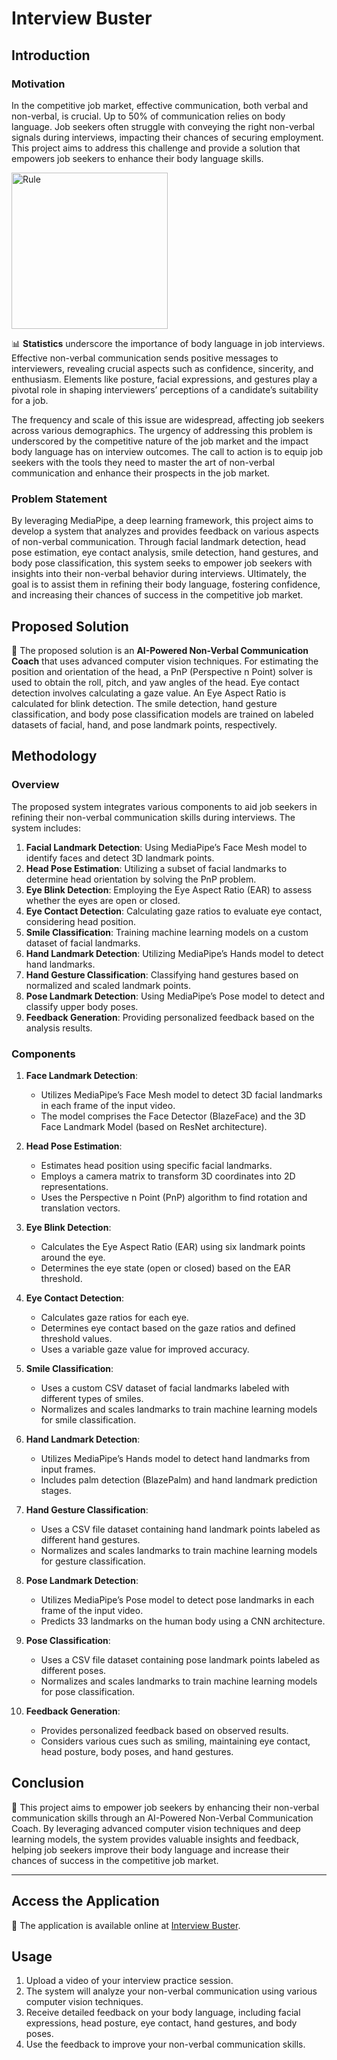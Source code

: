 # Interview Buster

## Introduction

### Motivation

In the competitive job market, effective communication, both verbal and non-verbal, is crucial. Up to 50% of communication relies on body language. Job seekers often struggle with conveying the right non-verbal signals during interviews, impacting their chances of securing employment. This project aims to address this challenge and provide a solution that empowers job seekers to enhance their body language skills.

<img align="center" width="250" src="https://upload.wikimedia.org/wikipedia/commons/thumb/e/ef/Mehrabian.png/640px-Mehrabian.png" alt="Rule" />

📊 **Statistics** underscore the importance of body language in job interviews. Effective non-verbal communication sends positive messages to interviewers, revealing crucial aspects such as confidence, sincerity, and enthusiasm. Elements like posture, facial expressions, and gestures play a pivotal role in shaping interviewers’ perceptions of a candidate’s suitability for a job.

The frequency and scale of this issue are widespread, affecting job seekers across various demographics. The urgency of addressing this problem is underscored by the competitive nature of the job market and the impact body language has on interview outcomes. The call to action is to equip job seekers with the tools they need to master the art of non-verbal communication and enhance their prospects in the job market.

### Problem Statement

By leveraging MediaPipe, a deep learning framework, this project aims to develop a system that analyzes and provides feedback on various aspects of non-verbal communication. Through facial landmark detection, head pose estimation, eye contact analysis, smile detection, hand gestures, and body pose classification, this system seeks to empower job seekers with insights into their non-verbal behavior during interviews. Ultimately, the goal is to assist them in refining their body language, fostering confidence, and increasing their chances of success in the competitive job market.

## Proposed Solution

🤖 The proposed solution is an **AI-Powered Non-Verbal Communication Coach** that uses advanced computer vision techniques. For estimating the position and orientation of the head, a PnP (Perspective n Point) solver is used to obtain the roll, pitch, and yaw angles of the head. Eye contact detection involves calculating a gaze value. An Eye Aspect Ratio is calculated for blink detection. The smile detection, hand gesture classification, and body pose classification models are trained on labeled datasets of facial, hand, and pose landmark points, respectively.

## Methodology

### Overview

The proposed system integrates various components to aid job seekers in refining their non-verbal communication skills during interviews. The system includes:

1. **Facial Landmark Detection**: Using MediaPipe’s Face Mesh model to identify faces and detect 3D landmark points.
2. **Head Pose Estimation**: Utilizing a subset of facial landmarks to determine head orientation by solving the PnP problem.
3. **Eye Blink Detection**: Employing the Eye Aspect Ratio (EAR) to assess whether the eyes are open or closed.
4. **Eye Contact Detection**: Calculating gaze ratios to evaluate eye contact, considering head position.
5. **Smile Classification**: Training machine learning models on a custom dataset of facial landmarks.
6. **Hand Landmark Detection**: Utilizing MediaPipe’s Hands model to detect hand landmarks.
7. **Hand Gesture Classification**: Classifying hand gestures based on normalized and scaled landmark points.
8. **Pose Landmark Detection**: Using MediaPipe’s Pose model to detect and classify upper body poses.
9. **Feedback Generation**: Providing personalized feedback based on the analysis results.

### Components

1. **Face Landmark Detection**:
   - Utilizes MediaPipe’s Face Mesh model to detect 3D facial landmarks in each frame of the input video.
   - The model comprises the Face Detector (BlazeFace) and the 3D Face Landmark Model (based on ResNet architecture).

2. **Head Pose Estimation**:
   - Estimates head position using specific facial landmarks.
   - Employs a camera matrix to transform 3D coordinates into 2D representations.
   - Uses the Perspective n Point (PnP) algorithm to find rotation and translation vectors.

3. **Eye Blink Detection**:
   - Calculates the Eye Aspect Ratio (EAR) using six landmark points around the eye.
   - Determines the eye state (open or closed) based on the EAR threshold.

4. **Eye Contact Detection**:
   - Calculates gaze ratios for each eye.
   - Determines eye contact based on the gaze ratios and defined threshold values.
   - Uses a variable gaze value for improved accuracy.

5. **Smile Classification**:
   - Uses a custom CSV dataset of facial landmarks labeled with different types of smiles.
   - Normalizes and scales landmarks to train machine learning models for smile classification.

6. **Hand Landmark Detection**:
   - Utilizes MediaPipe’s Hands model to detect hand landmarks from input frames.
   - Includes palm detection (BlazePalm) and hand landmark prediction stages.

7. **Hand Gesture Classification**:
   - Uses a CSV file dataset containing hand landmark points labeled as different hand gestures.
   - Normalizes and scales landmarks to train machine learning models for gesture classification.

8. **Pose Landmark Detection**:
   - Utilizes MediaPipe’s Pose model to detect pose landmarks in each frame of the input video.
   - Predicts 33 landmarks on the human body using a CNN architecture.

9. **Pose Classification**:
   - Uses a CSV file dataset containing pose landmark points labeled as different poses.
   - Normalizes and scales landmarks to train machine learning models for pose classification.

10. **Feedback Generation**:
    - Provides personalized feedback based on observed results.
    - Considers various cues such as smiling, maintaining eye contact, head posture, body poses, and hand gestures.

## Conclusion

🎯 This project aims to empower job seekers by enhancing their non-verbal communication skills through an AI-Powered Non-Verbal Communication Coach. By leveraging advanced computer vision techniques and deep learning models, the system provides valuable insights and feedback, helping job seekers improve their body language and increase their chances of success in the competitive job market.

---

## Access the Application

🚀 The application is available online at [Interview Buster](https://interviewbuster.streamlit.app/).

## Usage

1. Upload a video of your interview practice session.
2. The system will analyze your non-verbal communication using various computer vision techniques.
3. Receive detailed feedback on your body language, including facial expressions, head posture, eye contact, hand gestures, and body poses.
4. Use the feedback to improve your non-verbal communication skills.
